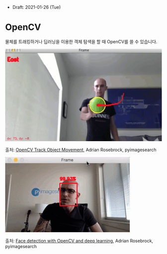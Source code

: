 * Draft: 2021-01-26 (Tue)

# OpenCV





물체를 트래킹하거나 딥러닝을 이용한 객체 탐색을 할 때 OpenCV를 쓸 수 있습니다.

<img src='images/opencv-track_object_animated.gif'>

출처: [OpenCV Track Object Movement](https://www.pyimagesearch.com/2015/09/21/opencv-track-object-movement/), Adrian Rosebrock, pyimagesearch

<img src='images/opencv-deep_learning_face_detection_opencv.gif'>

출처: [Face detection with OpenCV and deep learning](https://www.pyimagesearch.com/2018/02/26/face-detection-with-opencv-and-deep-learning/), Adrian Rosebrock, pyimagesearch